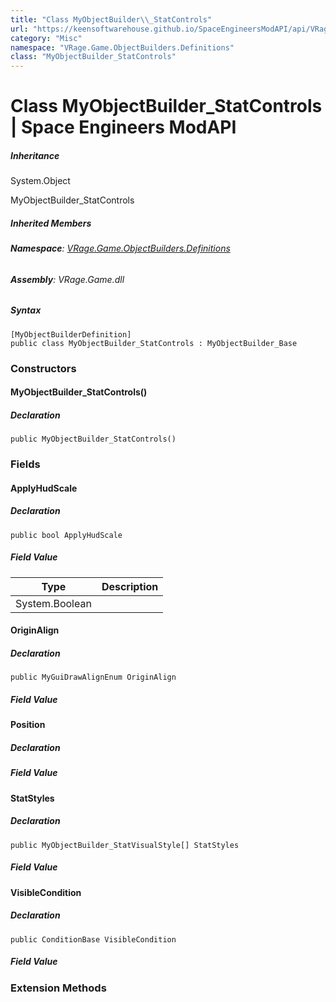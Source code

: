 ```yaml
---
title: "Class MyObjectBuilder\\_StatControls"
url: "https://keensoftwarehouse.github.io/SpaceEngineersModAPI/api/VRage.Game.ObjectBuilders.Definitions.MyObjectBuilder_StatControls.html"
category: "Misc"
namespace: "VRage.Game.ObjectBuilders.Definitions"
class: "MyObjectBuilder_StatControls"
---
```


# Class MyObjectBuilder\_StatControls | Space Engineers ModAPI

##### Inheritance

System.Object

MyObjectBuilder\_StatControls

##### Inherited Members

###### **Namespace**: [VRage.Game.ObjectBuilders.Definitions](https://keensoftwarehouse.github.io/SpaceEngineersModAPI/api/VRage.Game.ObjectBuilders.Definitions.html)

###### **Assembly**: VRage.Game.dll

##### Syntax

```
[MyObjectBuilderDefinition]
public class MyObjectBuilder_StatControls : MyObjectBuilder_Base
```

### [](#constructors)Constructors

#### [](#VRage_Game_ObjectBuilders_Definitions_MyObjectBuilder_StatControls__ctor)MyObjectBuilder\_StatControls()

##### Declaration

```
public MyObjectBuilder_StatControls()
```

### [](#fields)Fields

#### [](#VRage_Game_ObjectBuilders_Definitions_MyObjectBuilder_StatControls_ApplyHudScale)ApplyHudScale

##### Declaration

```
public bool ApplyHudScale
```

##### Field Value

| Type | Description |
| --- | --- |
| System.Boolean |     |

#### [](#VRage_Game_ObjectBuilders_Definitions_MyObjectBuilder_StatControls_OriginAlign)OriginAlign

##### Declaration

```
public MyGuiDrawAlignEnum OriginAlign
```

##### Field Value

#### [](#VRage_Game_ObjectBuilders_Definitions_MyObjectBuilder_StatControls_Position)Position

##### Declaration

##### Field Value

#### [](#VRage_Game_ObjectBuilders_Definitions_MyObjectBuilder_StatControls_StatStyles)StatStyles

##### Declaration

```
public MyObjectBuilder_StatVisualStyle[] StatStyles
```

##### Field Value

#### [](#VRage_Game_ObjectBuilders_Definitions_MyObjectBuilder_StatControls_VisibleCondition)VisibleCondition

##### Declaration

```
public ConditionBase VisibleCondition
```

##### Field Value

### [](#extensionmethods)Extension Methods